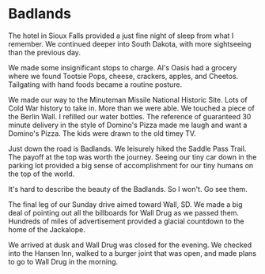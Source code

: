 <template data-parse>2024-08-21 #itsroadtrip</template>

# Badlands

The hotel in Sioux Falls provided a just fine night of sleep from what I remember. We continued deeper into South Dakota, with more sightseeing than the previous day. 

We made some insignificant stops to charge. Al's Oasis had a grocery where we found Tootsie Pops, cheese, crackers, apples, and Cheetos. Tailgating with hand foods became a routine posture. 

We made our way to the Minuteman Missile National Historic Site. Lots of Cold War history to take in. More than we were able. We touched a piece of the Berlin Wall. I refilled our water bottles. The reference of guaranteed 30 minute delivery in the style of Domino's Pizza made me laugh and want a Domino's Pizza. The kids were drawn to the old timey TV. 

Just down the road is Badlands. We leisurely hiked the Saddle Pass Trail. The payoff at the top was worth the journey. Seeing our tiny car down in the parking lot provided a big sense of accomplishment for our tiny humans on the top of the world.

It's hard to describe the beauty of the Badlands. So I won't. Go see them. 

The final leg of our Sunday drive aimed toward Wall, SD. We made a big deal of pointing out all the billboards for Wall Drug as we  passed them. Hundreds of miles of advertisement provided a glacial countdown to the home of the Jackalope.

We arrived at dusk and Wall Drug was closed for the evening. We checked into the Hansen Inn, walked to a burger joint that was open, and made plans to go to Wall Drug in the morning. 